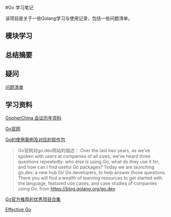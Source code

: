 #Go 学习笔记

该项目是关于一些Golang学习与使用记录，包括一些问题清单。


## 模块学习


## 总结摘要


## 疑问
[问题清单](./todolist.md)


## 学习资料

[GopherChina 会议历年资料](https://github.com/gopherchina/conference)

[Go官网](https://golang.org/pkg/)

[Go的使用案例及对应的软件包](https://pkg.go.dev/)
>Go官网对go.dev网站的描述：
>Over the last two years, as we’ve spoken with users at companies of all sizes, we’ve heard three questions repeatedly: who else is using Go, what do they use it for, and how can I find useful Go packages?
>Today we are launching go.dev, a new hub for Go developers, to help answer those questions. There you will find a wealth of learning resources to get started with the language, featured use cases, and case studies of companies using Go.
>from https://blog.golang.org/go.dev


[Go官方推荐的优秀项目合集](https://github.com/golang/go/wiki/Projects#file-systems)

[Effective Go](https://golang.org/doc/effective_go#constants)
